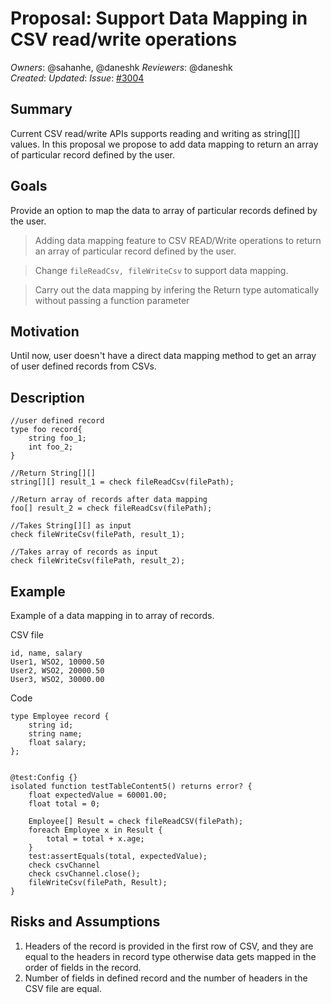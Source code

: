 # Proposal: Support Data Mapping in CSV read/write operations

_Owners_: @sahanhe, @daneshk
_Reviewers_:  @daneshk    
_Created_: 
_Updated_: 
_Issue_: [#3004](https://github.com/ballerina-platform/ballerina-standard-library/issues/3004)


Summary
------
Current CSV read/write APIs supports reading and writing as string[][] values. In this proposal we propose to add data mapping to return an array of particular record defined by the user.

Goals
-----

Provide an option to map the data to array of particular records defined by the user. 

> Adding data mapping feature to CSV READ/Write operations to return an array of particular record defined by the user.

> Change ```fileReadCsv, fileWriteCsv``` to support data mapping.

> Carry out the data mapping by infering the Return type automatically without passing a function parameter

Motivation
----------

Until now, user doesn't have a direct data mapping method to get an array of user defined records from CSVs.  

Description
-----------
```
//user defined record
type foo record{
    string foo_1;
    int foo_2;
}
```

```
//Return String[][]
string[][] result_1 = check fileReadCsv(filePath);
```

```
//Return array of records after data mapping
foo[] result_2 = check fileReadCsv(filePath);
```

```
//Takes String[][] as input
check fileWriteCsv(filePath, result_1);
```

```
//Takes array of records as input
check fileWriteCsv(filePath, result_2);
```


Example
-------

Example of a data mapping in to array of records.

CSV file
```
id, name, salary
User1, WSO2, 10000.50
User2, WSO2, 20000.50
User3, WSO2, 30000.00
```

Code

```
type Employee record {
    string id;
    string name;
    float salary;
};


@test:Config {}
isolated function testTableContent5() returns error? {
    float expectedValue = 60001.00;
    float total = 0;

    Employee[] Result = check fileReadCSV(filePath);
    foreach Employee x in Result {
        total = total + x.age;
    }
    test:assertEquals(total, expectedValue);
    check csvChannel
    check csvChannel.close();
    fileWriteCsv(filePath, Result);
}

```

Risks and Assumptions
--------

1. Headers of the record is provided in the first row of CSV, and they are equal to the headers in record type otherwise data gets mapped in the order of fields in the record.
2. Number of fields in defined record and the number of headers in the CSV file are equal.